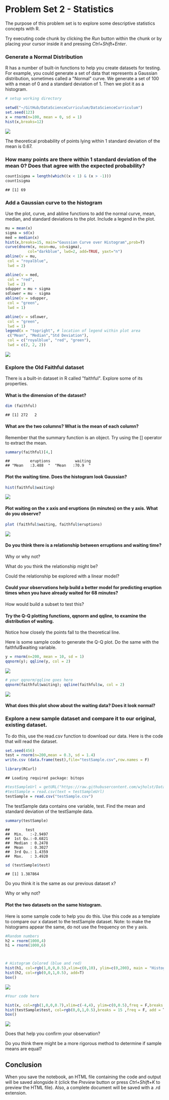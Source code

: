 # Problem Set 2 - Statistics

The purpose of this problem set is to explore some descriptive statistics concepts with R.

Try executing code chunk by clicking the *Run* button within the chunk or by placing your cursor inside it and pressing *Ctrl+Shift+Enter*. 

### Generate a Normal Distribution

R has a number of built-in functions to help you create datasets for testing. For example, you could generate a set of data that represents a Gaussian distribution, sometimes called a "Normal" curve. We generate a set of 100 with a mean of 0 and a standard deviation of 1. Then we plot it as a histogram.


```r
# setup working directory

setwd("~/GitHub/DataScienceCurriculum/DataScienceCurriculum")
set.seed(123)
x = rnorm(n=100, mean = 0, sd = 1)
hist(x,breaks=12)
```

![](DataScienceProblemSet2-KEY_files/figure-html/unnamed-chunk-1-1.png)<!-- -->

The theoretical probability of points lying within 1 standard deviation of the mean is 0.67. 

### How many points are there within 1 standard deviation of the mean 0? Does that agree with the expected probability?


```r
count1sigma = length(which((x < 1) & (x > -1)))
count1sigma                     
```

```
## [1] 69
```

### Add a Gaussian curve to the histogram
Use the plot, curve, and abline functions to add the normal curve, mean, median, and standard deviations to the plot. Include a legend in the plot.


```r
mu = mean(x)
sigma = sd(x)
med = median(x)
hist(x,breaks=15, main="Gaussian Curve over Histogram",prob=T)
curve(dnorm(x, mean=mu, sd=sigma), 
          col="darkblue", lwd=2, add=TRUE, yaxt="n")
abline(v = mu,
 col = "royalblue",
 lwd = 2)

abline(v = med,
 col = "red",
 lwd = 2)
sdupper = mu + sigma
sdlower = mu - sigma
abline(v = sdupper,
 col = "green",
 lwd = 1)

abline(v = sdlower,
 col = "green",
 lwd = 1)
legend(x = "topright", # location of legend within plot area
 c("Mean", "Median","Std Deviation"),
 col = c("royalblue", "red", "green"),
 lwd = c(2, 2, 2))
```

![](DataScienceProblemSet2-KEY_files/figure-html/unnamed-chunk-3-1.png)<!-- -->

### Explore the Old Faithful dataset

There is a built-in dataset in R called "faithful". Explore some of its properties.

#### What is the dimension of the dataset?


```r
dim (faithful)
```

```
## [1] 272   2
```

#### What are the two columns? What is the mean of each column?

Remember that the summary function is an object. Try using the [] operator to extract the mean.


```r
summary(faithful)[4,]
```

```
##         eruptions           waiting 
## "Mean   :3.488  "  "Mean   :70.9  "
```

#### Plot the waiting time. Does the histogram look Gaussian?


```r
hist(faithful$waiting)
```

![](DataScienceProblemSet2-KEY_files/figure-html/unnamed-chunk-6-1.png)<!-- -->


#### Plot waiting on the x axis and eruptions (in minutes) on the y axis. What do you observe?


```r
plot (faithful$waiting, faithful$eruptions)
```

![](DataScienceProblemSet2-KEY_files/figure-html/unnamed-chunk-7-1.png)<!-- -->


#### Do you think there is a relationship between erruptions and waiting time? 

Why or why not? 

What do you think the relationship might be? 

Could the relationship be explored with a linear model?

#### Could your observations help build a better model for predicting eruption times when you have already waited for 68 minutes?

How would build a subset to test this?

#### Try the Q-Q plotting functions, qqnorm and qqline, to examine the distribution of waiting.

Notice how closely the points fall to the theoretical line.

Here is some sample code to generate the Q-Q plot. Do the same with the faithful$waiting variable.


```r
y = rnorm(n=200, mean = 10, sd = 1)
qqnorm(y); qqline(y, col = 2)
```

![](DataScienceProblemSet2-KEY_files/figure-html/unnamed-chunk-8-1.png)<!-- -->

```r
# your qqnorm/qqline goes here
qqnorm(faithful$waiting); qqline(faithful$w, col = 2)
```

![](DataScienceProblemSet2-KEY_files/figure-html/unnamed-chunk-9-1.png)<!-- -->


#### What does this plot show about the waiting data? Does it look normal?

### Explore a new sample dataset and compare it to our original, existing dataset.

To do this, use the read.csv function to download our data. Here is the code that will read the dataset.


```r
set.seed(456)
test = rnorm(n=200,mean = 0.3, sd = 1.4)
write.csv (data.frame(test),file="testSample.csv",row.names = F)

library(RCurl)
```

```
## Loading required package: bitops
```

```r
#testSampleUrl = getURL("https://raw.githubusercontent.com/wjholst/DataScienceCurric#ulum/master/testSample.csv")
#testSample = read.csv(text = testSampleUrl)
testSample = read.csv("testSample.csv")
```

The testSample data contains one variable, test. Find the mean and standard deviation of the testSample data. 


```r
summary(testSample)
```

```
##       test        
##  Min.   :-2.9497  
##  1st Qu.:-0.6821  
##  Median : 0.2478  
##  Mean   : 0.3027  
##  3rd Qu.: 1.4359  
##  Max.   : 3.4920
```

```r
sd (testSample$test)
```

```
## [1] 1.387864
```


Do you think it is the same as our previous dataset x? 

Why or why not?

#### Plot the two datasets on the same histogram. 
Here is some sample code to help you do this. Use this code as a template to compare our x dataset to the testSample dataset. Note: to make the histograms appear the same, do not use the frequency on the y axis.


```r
#Random numbers
h2 = rnorm(1000,4)
h1 = rnorm(1000,6)



# Histogram Colored (blue and red)
hist(h1, col=rgb(1,0,0,0.5),xlim=c(0,10), ylim=c(0,200), main = "Histogram Comparison")
hist(h2, col=rgb(0,0,1,0.5), add=T)
box()
```

![](DataScienceProblemSet2-KEY_files/figure-html/unnamed-chunk-12-1.png)<!-- -->


```r
#Your code here

hist(x, col=rgb(1,0,0,0.7),xlim=c(-4,4), ylim=c(0,0.5),freq = F,breaks = 15, main = "Histogram Comparison")
hist(testSample$test, col=rgb(0,0,1,0.5),breaks = 15 ,freq = F, add = T)
box()
```

![](DataScienceProblemSet2-KEY_files/figure-html/unnamed-chunk-13-1.png)<!-- -->



Does that help you confirm your observation? 


Do you think there might be a more rigorous method to determine if sample means are equal?


## Conclusion

When you save the notebook, an HTML file containing the code and output will be saved alongside it (click the *Preview* button or press *Ctrl+Shift+K* to preview the HTML file). Also, a complete document will be saved with a .rd extension. 
